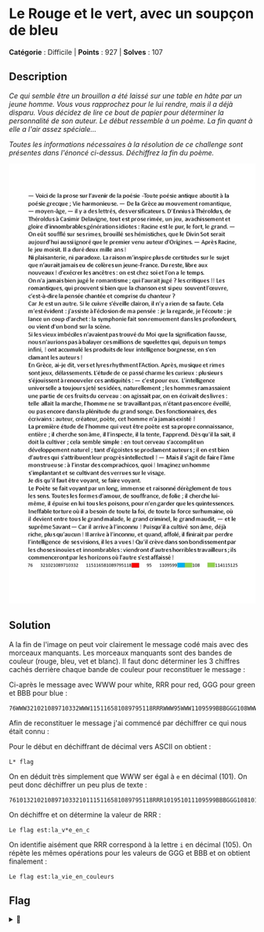 # Le Rouge et le vert, avec un soupçon de bleu

**Catégorie** : Difficile | **Points** : 927 | **Solves** : 107

## Description

*Ce qui semble être un brouillon a été laissé sur une table en hâte par un jeune homme. Vous vous rapprochez pour le lui rendre, mais il a déjà disparu. Vous décidez de lire ce bout de papier pour déterminer la personnalité de son auteur. Le début ressemble à un poème. La fin quant à elle a l'air assez spéciale...*

*Toutes les informations nécessaires à la résolution de ce challenge sont présentes dans l'énoncé ci-dessus. Déchiffrez la fin du poème.*

<p align="center">
  <img src="Rouge_Vert_Bleu.jpg" alt="rouge vert bleu" width="600">
</p>

## Solution

A la fin de l'image on peut voir clairement le message codé mais avec des morceaux manquants. Les morceaux manquants sont des bandes de couleur (rouge, bleu, vet et blanc). Il faut donc déterminer les 3 chiffres cachés derrière chaque bande de couleur pour reconstituer le message :

Ci-après le message avec WWW pour white, RRR pour red, GGG pour green et BBB pour blue :


```
76WWW321021089710332WWW115116581089795118RRRWWW95WWW1109599BBBGGG108WWWGGG114115125
```

Afin de reconstituer le message j'ai commencé par déchiffrer ce qui nous était connu :

Pour le début en déchiffrant de décimal vers ASCII on obtient :

```
L* flag
```
On en déduit très simplement que WWW ser égal à ``e`` en décimal (101). On peut donc déchiffrer un peu plus de texte :

```
76101321021089710332101115116581089795118RRR101951011109599BBBGGG108101GGG114115125
```

On déchiffre et on détermine la valeur de RRR :

```
Le flag est:la_v*e_en_c
```

On identifie aisément que RRR correspond à la lettre ``i`` en décimal (105). On répète les mêmes opérations pour les valeurs de GGG et BBB et on obtient finalement :

```
Le flag est:la_vie_en_couleurs
```

## Flag

<details>
<summary>🚩</summary>

```
404CTF{la_vie_en_couleurs}
```